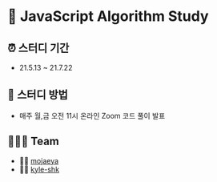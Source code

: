 # 🐯 JavaScript Algorithm Study

## ⏰ 스터디 기간 
- 21.5.13 ~ 21.7.22

## 📁 스터디 방법
- 매주 월,금 오전 11시 온라인 Zoom 코드 풀이 발표

## 👨‍👨‍👧 Team              
- 👨‍💻 [mojaeya](https://github.com/mojaeya)
- 🧑‍💻 [kyle-shk](https://github.com/kyle-shk)

